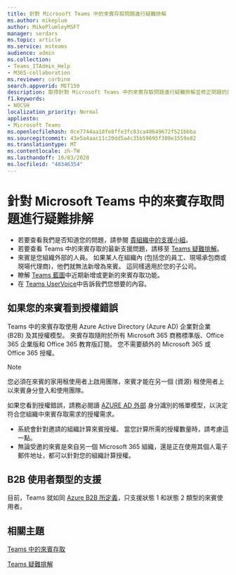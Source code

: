 ```yaml
---
title: 針對 Microsoft Teams 中的來賓存取問題進行疑難排解
ms.author: mikeplum
author: MikePlumleyMSFT
manager: serdars
ms.topic: article
ms.service: msteams
audience: admin
ms.collection:
- Teams_ITAdmin_Help
- M365-collaboration
ms.reviewer: corbinm
search.appverid: MET150
description: 取得針對 Microsoft Teams 中的來賓存取問題進行疑難排解並修正問題的說明。
f1.keywords:
- NOCSH
localization_priority: Normal
appliesto:
- Microsoft Teams
ms.openlocfilehash: 0ce7744aa18fe8ffe3fc83ca40649672f521bbba
ms.sourcegitcommit: 43e5a4aac11c20dd5a4c35b59695f309e1559e82
ms.translationtype: MT
ms.contentlocale: zh-TW
ms.lasthandoff: 10/03/2020
ms.locfileid: "48346354"
---
```

# <a name="troubleshoot-problems-with-guest-access-in-microsoft-teams"></a>針對 Microsoft Teams 中的來賓存取問題進行疑難排解

- 若要查看我們是否知道您的問題，請參閱 [貴組織中的支援小組](Known-issues.md)。
- 若要查看 Teams 中的來賓存取的最新支援問題，請移至 [Teams 疑難排解](https://docs.microsoft.com/MicrosoftTeams/troubleshoot/)。
- 來賓是您組織外部的人員。 如果某人在組織內 (包括您的員工、現場承包商或現場代理商)，他們就無法新增為來賓。 這同樣適用於您的子公司。
- 瞭解 [Teams 藍圖](https://aka.ms/teamsroadmap)中近期新增或更新的來賓存取功能。
- 在 [Teams UserVoice](https://aka.ms/TeamsUserVoice)中告訴我們您想要的內容。

## <a name="if-your-guests-are-seeing-license-errors"></a>如果您的來賓看到授權錯誤

Teams 中的來賓存取使用 Azure Active Directory (Azure AD) 企業對企業 (B2B) 及其授權模型。 來賓存取隨附於所有 Microsoft 365 商務標準版、Office 365 企業版和 Office 365 教育版訂閱。 您不需要額外的 Microsoft 365 或 Office 365 授權。

> [!NOTE]
> 您必須在來賓的家用租使用者上啟用團隊，來賓才能在另一個 (資源) 租使用者上以來賓身分登入和使用團隊。

如果您看到授權錯誤，請務必閱讀 [AZURE AD 外部](https://docs.microsoft.com/azure/active-directory/external-identities/external-identities-pricing) 身分識別的帳單模型，以決定符合您組織中來賓存取需求的授權需求。

- 系統會針對邀請的組織計算來賓授權。 當您計算所需的授權數量時，請考慮這一點。
- 無論受邀的來賓是來自另一個 Microsoft 365 組織，還是正在使用其個人電子郵件地址，都可以針對您的組織計算授權。

## <a name="support-for-b2b-user-types"></a>B2B 使用者類型的支援

目前，Teams 就如同 [Azure B2B 所定義](https://docs.microsoft.com/azure/active-directory/b2b/user-properties)，只支援狀態 1 和狀態 2 類型的來賓使用者。

## <a name="related-topics"></a>相關主題

[Teams 中的來賓存取](guest-access.md)

[Teams 疑難排解](https://docs.microsoft.com/MicrosoftTeams/troubleshoot/teams)